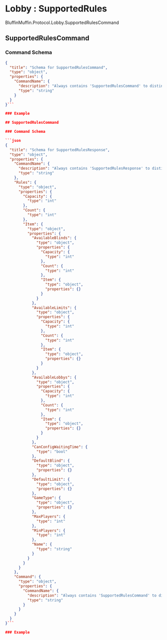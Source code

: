 # Lobby : SupportedRules

BluffinMuffin.Protocol.Lobby.SupportedRulesCommand

## SupportedRulesCommand

### Command Schema

```json
{
  "title": "Schema for SupportedRulesCommand",
  "type": "object",
  "properties": {
    "CommandName": {
      "description": "Always contains 'SupportedRulesCommand' to distinguish the command from others.",
      "type": "string"
    }
  }
}```

### Example

## SupportedRulesCommand

### Command Schema

```json
{
  "title": "Schema for SupportedRulesResponse",
  "type": "object",
  "properties": {
    "CommandName": {
      "description": "Always contains 'SupportedRulesResponse' to distinguish the command from others.",
      "type": "string"
    },
    "Rules": {
      "type": "object",
      "properties": {
        "Capacity": {
          "type": "int"
        },
        "Count": {
          "type": "int"
        },
        "Item": {
          "type": "object",
          "properties": {
            "AvailableBlinds": {
              "type": "object",
              "properties": {
                "Capacity": {
                  "type": "int"
                },
                "Count": {
                  "type": "int"
                },
                "Item": {
                  "type": "object",
                  "properties": {}
                }
              }
            },
            "AvailableLimits": {
              "type": "object",
              "properties": {
                "Capacity": {
                  "type": "int"
                },
                "Count": {
                  "type": "int"
                },
                "Item": {
                  "type": "object",
                  "properties": {}
                }
              }
            },
            "AvailableLobbys": {
              "type": "object",
              "properties": {
                "Capacity": {
                  "type": "int"
                },
                "Count": {
                  "type": "int"
                },
                "Item": {
                  "type": "object",
                  "properties": {}
                }
              }
            },
            "CanConfigWaitingTime": {
              "type": "bool"
            },
            "DefaultBlind": {
              "type": "object",
              "properties": {}
            },
            "DefaultLimit": {
              "type": "object",
              "properties": {}
            },
            "GameType": {
              "type": "object",
              "properties": {}
            },
            "MaxPlayers": {
              "type": "int"
            },
            "MinPlayers": {
              "type": "int"
            },
            "Name": {
              "type": "string"
            }
          }
        }
      }
    },
    "Command": {
      "type": "object",
      "properties": {
        "CommandName": {
          "description": "Always contains 'SupportedRulesCommand' to distinguish the command from others.",
          "type": "string"
        }
      }
    }
  }
}```

### Example

